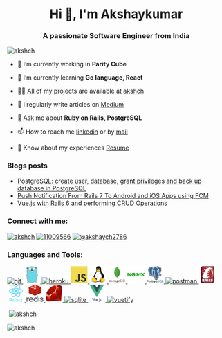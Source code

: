 <h1 align="center">Hi 👋, I'm Akshaykumar</h1>
<h3 align="center">A passionate Software Engineer from India</h3>

<p align="left"> <img src="https://komarev.com/ghpvc/?username=akshch&label=Profile%20views&color=0e75b6&style=flat" alt="akshch" /> </p>

- 🔭 I’m currently working in **Parity Cube**

- 🌱 I’m currently learning **Go language, React**

- 👨‍💻 All of my projects are available at [akshch](https://github.com/akshch)

- 📝 I regularly write articles on [Medium](https://medium.com/@akshaych2786)

- 💬 Ask me about **Ruby on Rails, PostgreSQL**

- 📫 How to reach me [linkedin](https://www.linkedin.com/in/akshch/) or by [mail](mailto:akshaych2786@gmail.com)

- 📄 Know about my experiences [Resume](https://drive.google.com/file/d/1OoczD-w6XMq5bbylQvWbI2PyUnA42o-Q/view?usp=sharing)

### Blogs posts
<!-- BLOG-POST-LIST:START -->
- [PostgreSQL: create user, database, grant privileges and back up database in PostgreSQL](https://medium.com/@akshaych2786/postgresql-create-user-database-grant-privileges-and-back-up-database-in-postgresql-fc4bce88674c?source=rss-6e99077df9a6------2)
- [Push Notification From Rails 7 To Android and iOS Apps using FCM](https://medium.com/@akshaych2786/push-notification-from-rails-7-to-android-and-ios-apps-using-fcm-6ddd6d2fc0e4?source=rss-6e99077df9a6------2)
- [Vue.js with Rails 6 and performing CRUD Operations](https://levelup.gitconnected.com/vue-js-with-rails-6-and-performing-crud-operations-b043ef3691f2?source=rss-6e99077df9a6------2)
<!-- BLOG-POST-LIST:END -->

<h3 align="left">Connect with me:</h3>
<p align="left">
<a href="https://linkedin.com/in/akshch" target="blank"><img align="center" src="https://raw.githubusercontent.com/rahuldkjain/github-profile-readme-generator/master/src/images/icons/Social/linked-in-alt.svg" alt="akshch" height="30" width="40" /></a>
<a href="https://stackoverflow.com/users/11009566" target="blank"><img align="center" src="https://raw.githubusercontent.com/rahuldkjain/github-profile-readme-generator/master/src/images/icons/Social/stack-overflow.svg" alt="11009566" height="30" width="40" /></a>
<a href="https://medium.com/@akshaych2786" target="blank"><img align="center" src="https://raw.githubusercontent.com/rahuldkjain/github-profile-readme-generator/master/src/images/icons/Social/medium.svg" alt="@akshaych2786" height="30" width="40" /></a>
</p>

<h3 align="left">Languages and Tools:</h3>
<p align="left"> <a href="https://git-scm.com/" target="_blank" rel="noreferrer"> <img src="https://www.vectorlogo.zone/logos/git-scm/git-scm-icon.svg" alt="git" width="40" height="40"/> </a> <a href="https://golang.org" target="_blank" rel="noreferrer"> <img src="https://raw.githubusercontent.com/devicons/devicon/master/icons/go/go-original.svg" alt="go" width="40" height="40"/> </a> <a href="https://heroku.com" target="_blank" rel="noreferrer"> <img src="https://www.vectorlogo.zone/logos/heroku/heroku-icon.svg" alt="heroku" width="40" height="40"/> </a> <a href="https://developer.mozilla.org/en-US/docs/Web/JavaScript" target="_blank" rel="noreferrer"> <img src="https://raw.githubusercontent.com/devicons/devicon/master/icons/javascript/javascript-original.svg" alt="javascript" width="40" height="40"/> </a> <a href="https://www.linux.org/" target="_blank" rel="noreferrer"> <img src="https://raw.githubusercontent.com/devicons/devicon/master/icons/linux/linux-original.svg" alt="linux" width="40" height="40"/> </a> <a href="https://www.mongodb.com/" target="_blank" rel="noreferrer"> <img src="https://raw.githubusercontent.com/devicons/devicon/master/icons/mongodb/mongodb-original-wordmark.svg" alt="mongodb" width="40" height="40"/> </a> <a href="https://www.nginx.com" target="_blank" rel="noreferrer"> <img src="https://raw.githubusercontent.com/devicons/devicon/master/icons/nginx/nginx-original.svg" alt="nginx" width="40" height="40"/> </a> <a href="https://www.postgresql.org" target="_blank" rel="noreferrer"> <img src="https://raw.githubusercontent.com/devicons/devicon/master/icons/postgresql/postgresql-original-wordmark.svg" alt="postgresql" width="40" height="40"/> </a> <a href="https://postman.com" target="_blank" rel="noreferrer"> <img src="https://www.vectorlogo.zone/logos/getpostman/getpostman-icon.svg" alt="postman" width="40" height="40"/> </a> <a href="https://rubyonrails.org" target="_blank" rel="noreferrer"> <img src="https://raw.githubusercontent.com/devicons/devicon/master/icons/rails/rails-original-wordmark.svg" alt="rails" width="40" height="40"/> </a> <a href="https://reactjs.org/" target="_blank" rel="noreferrer"> <img src="https://raw.githubusercontent.com/devicons/devicon/master/icons/react/react-original-wordmark.svg" alt="react" width="40" height="40"/> </a> <a href="https://redis.io" target="_blank" rel="noreferrer"> <img src="https://raw.githubusercontent.com/devicons/devicon/master/icons/redis/redis-original-wordmark.svg" alt="redis" width="40" height="40"/> </a> <a href="https://www.ruby-lang.org/en/" target="_blank" rel="noreferrer"> <img src="https://raw.githubusercontent.com/devicons/devicon/master/icons/ruby/ruby-original.svg" alt="ruby" width="40" height="40"/> </a> <a href="https://www.sqlite.org/" target="_blank" rel="noreferrer"> <img src="https://www.vectorlogo.zone/logos/sqlite/sqlite-icon.svg" alt="sqlite" width="40" height="40"/> </a> <a href="https://vuejs.org/" target="_blank" rel="noreferrer"> <img src="https://raw.githubusercontent.com/devicons/devicon/master/icons/vuejs/vuejs-original-wordmark.svg" alt="vuejs" width="40" height="40"/> </a> <a href="https://vuetifyjs.com/en/" target="_blank" rel="noreferrer"> <img src="https://bestofjs.org/logos/vuetify.svg" alt="vuetify" width="40" height="40"/> </a> </p>

<!--<p><img align="left" src="https://github-readme-stats.vercel.app/api/top-langs?username=akshch&show_icons=true&locale=en&layout=compact" alt="akshch" /></p>-->
<p>&nbsp;<img align="center" src="https://github-readme-stats.vercel.app/api?username=akshch&show_icons=true&locale=en" alt="akshch" /></p><p><img align="center" src="https://github-readme-streak-stats.herokuapp.com/?user=akshch&" alt="akshch" /></p>
